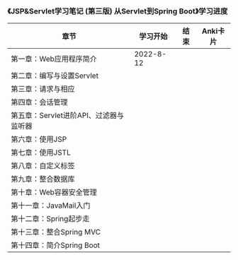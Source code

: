 ### 《JSP&Servlet学习笔记 (第三版) 从Servlet到Spring Boot》学习进度

| 章节                       | 学习开始      | 结束 | Anki卡片 |
|--------------------------|-----------|----|--------|
| 第一章：Web应用程序简介            | 2022-8-12 |    |        |
| 第二章：编写与设置Servlet         |           |    |        |
| 第三章：请求与相应                |           |    |        |    
| 第四章：会话管理                 |           |    |        |
| 第五章：Servlet进阶API、过滤器与监听器 |           |    |        |
| 第六章：使用JSP                |           |    |        |
| 第七章：使用JSTL               |           |    |        |
| 第八章：自定义标签                |           |    |        |
| 第九章：整合数据库                |           |    |        |
| 第十章：Web容器安全管理            |           |    |        |
| 第十一章：JavaMail入门          |           |    |        |
| 第十二章：Spring起步走           |           |    |        |
| 第十三章：整合Spring MVC        |           |    |        |
| 第十四章：简介Spring Boot       |           |    |        |
